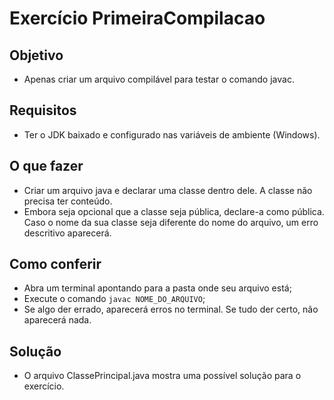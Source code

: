 # Exercício PrimeiraCompilacao


## Objetivo

- Apenas criar um arquivo compilável para testar o comando javac.


## Requisitos

- Ter o JDK baixado e configurado nas variáveis de ambiente (Windows).


## O que fazer

- Criar um arquivo java e declarar uma classe dentro dele. A classe não precisa ter conteúdo.
- Embora seja opcional que a classe seja pública, declare-a como pública.
Caso o nome da sua classe seja diferente do nome do arquivo, um erro descritivo aparecerá.


## Como conferir

- Abra um terminal apontando para a pasta onde seu arquivo está;
- Execute o comando `javac NOME_DO_ARQUIVO`;
- Se algo der errado, aparecerá erros no terminal. Se tudo der certo, não aparecerá nada.


## Solução

- O arquivo ClassePrincipal.java mostra uma possível solução para o exercício.
